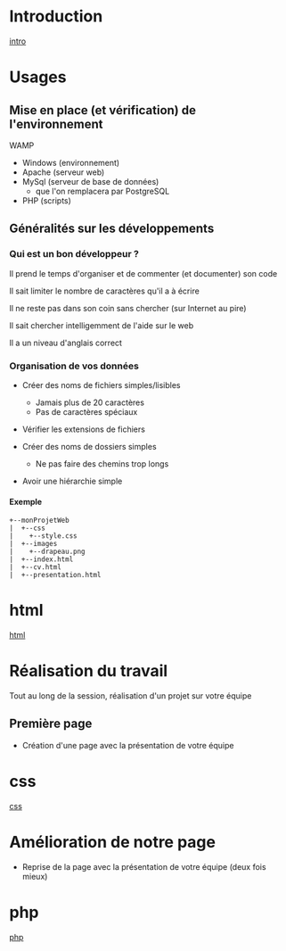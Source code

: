 # Introduction

[intro](intro.md)

# Usages

## Mise en place (et vérification) de l'environnement

WAMP

* Windows (environnement)
* Apache (serveur web)
* MySql (serveur de base de données)
  - que l'on remplacera par PostgreSQL
* PHP (scripts)

## Généralités sur les développements

### Qui est un bon développeur ?

Il prend le temps d'organiser et de commenter (et documenter) son code

Il sait limiter le nombre de caractères qu'il a à écrire

Il ne reste pas dans son coin sans chercher (sur Internet au pire)

Il sait chercher intelligemment de l'aide sur le web

Il a un niveau d'anglais correct

### Organisation de vos données

- Créer des noms de fichiers simples/lisibles
  * Jamais plus de 20 caractères
  * Pas de caractères spéciaux

- Vérifier les extensions de fichiers

- Créer des noms de dossiers simples
  * Ne pas faire des chemins trop longs

- Avoir une hiérarchie simple

#### Exemple

```
+--monProjetWeb
|  +--css
|    +--style.css
|  +--images
|    +--drapeau.png
|  +--index.html
|  +--cv.html
|  +--presentation.html
```

# html

[html](html.md)



# Réalisation du travail

Tout au long de la session, réalisation d'un projet sur votre équipe

## Première page

* Création d'une page avec la présentation de votre équipe


# css

[css](css.md)


# Amélioration de notre page

* Reprise de la page avec la présentation de votre équipe (deux fois mieux)


# php

[php](php.md)

